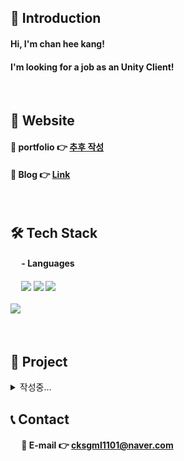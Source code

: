 ## 👋 Introduction

#### Hi, I'm chan hee kang!
#### I'm looking for a job as an Unity Client!
<br>

## 🔗 Website
#### 🔹 portfolio 👉 [추후 작성]()  
#### 🔹 Blog 👉 [Link](https://kcheee.github.io) 
<br>

## 🛠 Tech Stack
#### &emsp; - Languages

#### &emsp; <img src="https://img.shields.io/badge/C-00599C?style=for-the-badge&logo=c&logoColor=white"> <img src="https://img.shields.io/badge/C%2B%2B-00599C?style=for-the-badge&logo=c%2B%2B&logoColor=white">  <img src="https://img.shields.io/badge/C%23-239120?style=for-the-badge&logo=c-sharp&logoColor=white"><br><br/>   <img src="https://img.shields.io/badge/Unity-100000?style=for-the-badge&logo=unity&logoColor=white">


<br>

## 📃 Project
<details>
<summary>
작성중...   
</summary>

</details>


## 📞 Contact
#### &emsp; 🔹 E-mail 👉 cksgml1101@naver.com 

